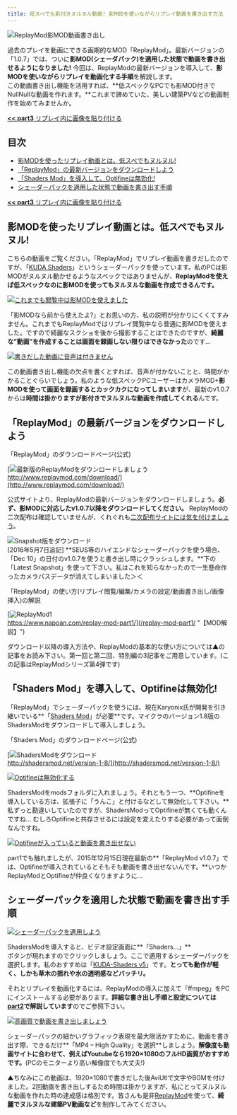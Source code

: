 ```yaml
---
title: 低スペでも影付きヌルヌル動画! 影MODを使いながらリプレイ動画を書き出す方法
---
```


![ReplayMod影MOD動画書き出し](https://cdn-ak.f.st-hatena.com/images/fotolife/s/sasigume/20210208/20210208164750.png)

過去のプレイを動画にできる画期的なMOD「ReplayMod」。最新バージョンの「1.0.7」では、ついに**影MOD(シェーダパック)を適用した状態で動画を書き出せるようになりました!** 今回は、ReplayModの最新バージョンを導入して、**影MODを使いながらリプレイを動画化する手順**を解説します。  
この動画書き出し機能を活用すれば、**低スペックなPCでも影MOD付きでNullNullな動画を作れます。**これまで諦めていた、美しい建築PVなどの動画制作を始めてみませんか。

[**<< part3** リプレイ内に画像を貼り付ける](/replay-mod-part1/ "【MOD解説】")

## 目次

*   [影MODを使ったリプレイ動画とは。低スペでもヌルヌル!](#about)
*   [「ReplayMod」の最新バージョンをダウンロードしよう](#rm-inst)
*   [「Shaders Mod」を導入して、Optifineは無効化!](#install)
*   [シェーダーパックを適用した状態で動画を書き出す手順](#render)

[**<< part3** リプレイ内に画像を貼り付ける](/replay-mod-part1/ "【MOD解説】")

## 影MODを使ったリプレイ動画とは。低スペでもヌルヌル!

こちらの動画をご覧ください。「ReplayMod」でリプレイ動画を書きだしたのですが、「[KUDA Shaders](http://www.minecraftforum.net/forums/mapping-and-modding/minecraft-mods/1293662-kuda-shaders-v6-0-82-beta-update-november-3th-2015)」というシェーダーパックを使っています。私のPCは影MODがヌルヌル動かせるようなスペックではありませんが、**ReplayModを使えば低スペックなのに影MODを使ってもヌルヌルな動画を作成できるんです。**

[![これまでも閲覧中は影MODを使えました](https://cdn-ak.f.st-hatena.com/images/fotolife/s/sasigume/20210208/20210208133431.png)](#3/8/38119743.png "これまでも閲覧中は影MODを使えました")

「影MODなら前から使えたよ?」とお思いの方、私の説明が分かりにくくてすみません。これまでもReplayModではリプレイ閲覧中なら普通に影MODを使えました。ですので綺麗なスクショを後から撮影することはできたのですが、**綺麗な”動画”を作成することは画面を録画しない限りはできなかった**のです…

[![書きだした動画に音声は付きません](https://cdn-ak.f.st-hatena.com/images/fotolife/s/sasigume/20210208/20210208160049.jpg)](#c/1/c19c64bc.jpg "書きだした動画に音声は付きません")

この動画書き出し機能の欠点を書くとすれば、音声が付かないことと、時間がかかることぐらいでしょう。私のような低スペックPCユーザーはカメラMOD+**影MODを使って画面を録画するとカックカクになってしまいます**が、最新のv1.0.7からは**時間は掛かりますが影付きでヌルヌルな動画を作成してくれる**んです。

## 「ReplayMod」の最新バージョンをダウンロードしよう

「ReplayMod」のダウンロードページ(公式)

[![最新版のReplayModをダウンロードしましょう](https://cdn-ak.f.st-hatena.com/images/fotolife/s/sasigume/20210208/20210208161441.jpg)  
http://www.replaymod.com/download/](http://www.replaymod.com/download/)

公式サイトより、ReplayModの最新バージョンをダウンロードしましょう。**必ず、影MODに対応したv1.0.7以降をダウンロードしてください。** ReplayModの二次配布は確認していませんが、くれぐれも[二次配布サイトには気を付けましょう](https://www.napoan.com/stop-mod-reposts/)。

![Snapshot版をダウンロード](https://cdn-ak.f.st-hatena.com/images/fotolife/s/sasigume/20210208/20210208111831.jpg)  
\[2016年5月7日追記\] **SEUS等のハイエンドなシェーダーパックを使う場合、「Dec 10」の日付のv1.0.7を使うと書き出し時にクラッシュします。**下の「Latest Snapshot」を使って下さい。私はこれを知らなかったので一生懸命作ったカメラパスデータが消えてしまいました＞＜

「ReplayMod」の使い方(リプレイ閲覧/編集/カメラの設定/動画書き出し/画像挿入)の解説

[![ReplayMod1](https://cdn-ak.f.st-hatena.com/images/fotolife/s/sasigume/20210208/20210208135735.png)  
https://www.napoan.com/replay-mod-part1/](/replay-mod-part1/ "【MOD解説】")

ダウンロード以降の導入方法や、ReplayModの基本的な使い方については▲の記事をお読み下さい。第一回と第二回、特別編の3記事をご用意しています。(この記事はReplayModシリーズ第4弾です)

## 「Shaders Mod」を導入して、Optifineは無効化!

「ReplayMod」でシェーダーパックを使うには、現在Karyonix氏が開発を引き継いでいる**「[Shaders Mod](http://www.minecraftforum.net/forums/mapping-and-modding/minecraft-mods/1286604-shaders-mod-updated-by-karyonix)」が必要**です。マイクラのバージョン1.8版のShadersModをダウンロードして導入しましょう。

「Shaders Mod」のダウンロードページ(公式)

[![ShadersModをダウンロード](https://cdn-ak.f.st-hatena.com/images/fotolife/s/sasigume/20210208/20210208160213.jpg)  
http://shadersmod.net/version-1-8/](http://shadersmod.net/version-1-8/)

[![Optifineは無効化する](https://cdn-ak.f.st-hatena.com/images/fotolife/s/sasigume/20210208/20210208133419.jpg)](#3/7/37b53a8b.jpg "Optifineは無効化する")

ShadersModをmodsフォルダに入れましょう。それともう一つ、**Optifineを導入している方は、拡張子に「うんこ」と付けるなどして無効化して下さい。**私ずっと勘違いしていたのですが、ShadersModってOptifineが無くても動くんですね… むしろOptifineと共存させるには設定を変えたりする必要があって面倒なんですね。

[![Optifineが入っていると動画を書き出せない](https://cdn-ak.f.st-hatena.com/images/fotolife/s/sasigume/20210208/20210208161300.png)](#c/e/ce4136be.png "Optifineが入っていると動画を書き出せない")

part1でも触れましたが、2015年12月15日現在最新の**「ReplayMod v1.0.7」では、Optifineが導入されているとそもそも動画を書き出せないんです。**いつかReplayModとOptifineが仲良くなりますように…

## シェーダーパックを適用した状態で動画を書き出す手順

[![シェーダーパックを適用しよう](https://cdn-ak.f.st-hatena.com/images/fotolife/s/sasigume/20210208/20210208152954.png)](#a/3/a32309ce.png "シェーダーパックを適用しよう")

ShadersModを導入すると、ビデオ設定画面に**「Shaders…」**  
ボタンが現れますのでクリックしましょう。ここで適用するシェーダーパックを選択します。私のおすすめは「[KUDA-Shaders v5](http://dedelner.net/choosedownload/)」です。**とっても動作が軽く、しかも草木の揺れや水の透明感などバッチリ。**

それとリプレイを動画化するには、ReplayModの導入に加えて「ffmpeg」をPCにインストールする必要があります。**詳細な書き出し手順と設定については[part2](/replay-mod-part2/)で解説しています**のでご参照下さい。

[![高画質で動画を書き出しましょう](https://cdn-ak.f.st-hatena.com/images/fotolife/s/sasigume/20210208/20210208145238.png)](#7/f/7f7c20a5.png "高画質で動画を書き出しましょう")

シェーダーパックの細かいグラフィック表現を最大限活かすために、動画を書き出す際、できるだけ**「MP4 – High Quality」を選択**しましょう。**解像度も動画サイトに合わせて、例えばYoutubeなら1920×1080のフルHD画質がおすすめです。**(PCのモニターより高い解像度でも大丈夫!)

▲ちなみにこの動画は、1920×1080で書きだした後AviUtlで文字やBGMを付けました。2回動画を書き出しするため時間は掛かりますが、私にとってヌルヌルな動画を作れた時の達成感は格別です。皆さんも是非[ReplayMod](http://www.replaymod.com)を使って、**綺麗でヌルヌルな建築PV動画など**を制作してみてください。
